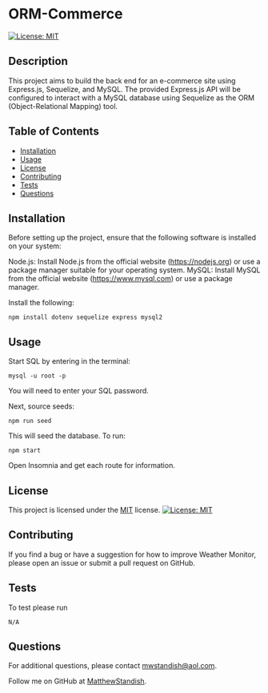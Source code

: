# ORM-Commerce

[![License: MIT](https://img.shields.io/badge/License-MIT-yellow.svg)](https://opensource.org/licenses/MIT)

## Description

This project aims to build the back end for an e-commerce site using Express.js, Sequelize, and MySQL. The provided Express.js API will be configured to interact with a MySQL database using Sequelize as the ORM (Object-Relational Mapping) tool.

## Table of Contents

- [Installation](#installation)
- [Usage](#usage)
- [License](#license)
- [Contributing](#contributing)
- [Tests](#tests)
- [Questions](#questions)

## Installation

Before setting up the project, ensure that the following software is installed on your system:

Node.js: Install Node.js from the official website (https://nodejs.org) or use a package manager suitable for your operating system.
MySQL: Install MySQL from the official website (https://www.mysql.com) or use a package manager.

Install the following:

```
npm install dotenv sequelize express mysql2
```

## Usage

Start SQL by entering in the terminal:

```
mysql -u root -p
```

You will need to enter your SQL password.

Next, source seeds:

```
npm run seed
```

This will seed the database.
To run:

```
npm start
```

Open Insomnia and get each route for information.

## License

This project is licensed under the [MIT](https://opensource.org/licenses/MIT) license. [![License: MIT](https://img.shields.io/badge/License-MIT-yellow.svg)](https://opensource.org/licenses/MIT)

## Contributing

If you find a bug or have a suggestion for how to improve Weather Monitor, please open an issue or submit a pull request on GitHub.

## Tests

To test please run

```
N/A
```

## Questions

For additional questions, please contact [mwstandish@aol.com](mailto:mwstandish@aol.com).

Follow me on GitHub at [MatthewStandish](https://github.com/MatthewStandish).
